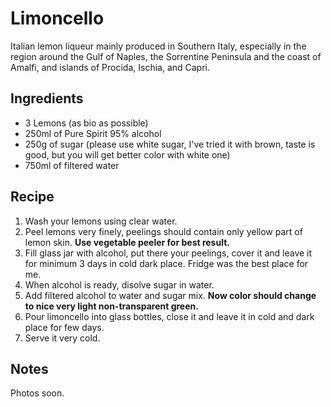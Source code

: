 # Limoncello
Italian lemon liqueur mainly produced in Southern Italy, especially in the region around the Gulf of Naples, the Sorrentine Peninsula and the coast of Amalfi, and islands of Procida, Ischia, and Capri.


## Ingredients
* 3 Lemons (as bio as possible)
* 250ml of Pure Spirit 95% alcohol
* 250g of sugar (please use white sugar, I've tried it with brown, taste is good, but you will get better color with white one)
* 750ml of filtered water


## Recipe
1. Wash your lemons using clear water.
2. Peel lemons very finely, peelings should contain only yellow part of lemon skin. **Use vegetable peeler for best result.**
3. Fill glass jar with alcohol, put there your peelings, cover it and leave it for minimum 3 days in cold dark place. Fridge was the best place for me.
4. When alcohol is ready, disolve sugar in water.
5. Add filtered alcohol to water and sugar mix. **Now color should change to nice very light non-transparent green.**
6. Pour limoncello into glass bottles, close it and leave it in cold and dark place for few days.
7. Serve it very cold.

## Notes
Photos soon.